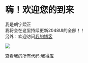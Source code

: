 嗨！欢迎您的到来
==============
我是胡宇熙正<br>
我将会在这里持续更新2048UI的全部！！<br>
另外：欢迎访问[我的博客](https://huyuxizheng.wordpress.com)<br>

![](https://raw.githubusercontent.com/Huyuxizheng/-2048UI-ALL/master/2048UI.jpg)

查看我的所有代码:[我得库](https://github.com/Huyuxizheng/-2048UI-ALL)




